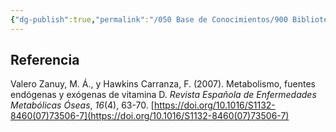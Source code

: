 ```yaml
---
{"dg-publish":true,"permalink":"/050 Base de Conocimientos/900 Biblioteca/Zk Lit (Valero Zanuy y Hawkins Carranza, 2007) Metabolismo, Fuentes Endógenas y Exógenas de Vitamina D/","tags":["vitamina","elementoLimitativo"]}
---
```


## Referencia
Valero Zanuy, M. Á., y Hawkins Carranza, F. (2007). Metabolismo, fuentes endógenas y exógenas de vitamina D. _Revista Española de Enfermedades Metabólicas Óseas_, _16_(4), 63-70. [https://doi.org/10.1016/S1132-8460(07)73506-7](https://doi.org/10.1016/S1132-8460(07)73506-7)
